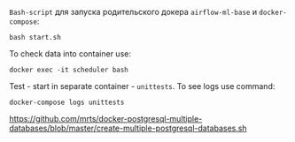 
```Bash-script``` для запуска родительского докера ```airflow-ml-base``` и ```docker-compose```:
```
bash start.sh
```
To check data into container use:
```
docker exec -it scheduler bash
```
Test - start in separate container - ```unittests```. To see logs use command:
```
docker-compose logs unittests
```

https://github.com/mrts/docker-postgresql-multiple-databases/blob/master/create-multiple-postgresql-databases.sh